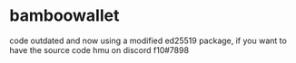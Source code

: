 # bamboowallet
code outdated and now using a modified ed25519 package, if you want to have the source code hmu on discord f10#7898
